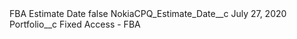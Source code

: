 <?xml version="1.0" encoding="UTF-8"?>
<CustomMetadata xmlns="http://soap.sforce.com/2006/04/metadata" xmlns:xsi="http://www.w3.org/2001/XMLSchema-instance" xmlns:xsd="http://www.w3.org/2001/XMLSchema">
    <label>FBA Estimate Date</label>
    <protected>false</protected>
    <values>
        <field>NokiaCPQ_Estimate_Date__c</field>
        <value xsi:type="xsd:string">July 27, 2020</value>
    </values>
    <values>
        <field>Portfolio__c</field>
        <value xsi:type="xsd:string">Fixed Access - FBA</value>
    </values>
</CustomMetadata>
